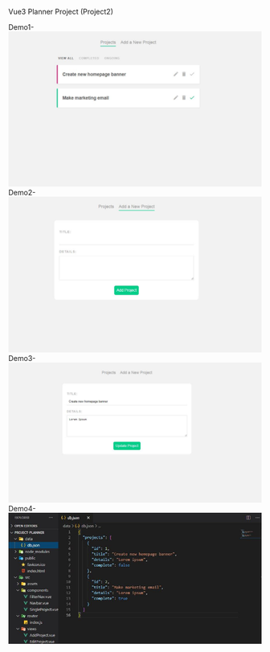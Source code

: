 Vue3 Planner Project (Project2) <br>

Demo1-<br>
<img src="https://github.com/tinzuu05/vue3-planner-project/blob/main/Demo1.JPG?raw=true" width="800px"><br>
Demo2-<br>
<img src="https://github.com/tinzuu05/vue3-planner-project/blob/main/Demo2.JPG?raw=true" width="800px"><br>
Demo3-<br>
<img src="https://github.com/tinzuu05/vue3-planner-project/blob/main/Demo3.JPG?raw=true" width="800px"><br>
Demo4-<br>
<img src="https://github.com/tinzuu05/vue3-planner-project/blob/main/Demo4.JPG?raw=true" width="800px">
